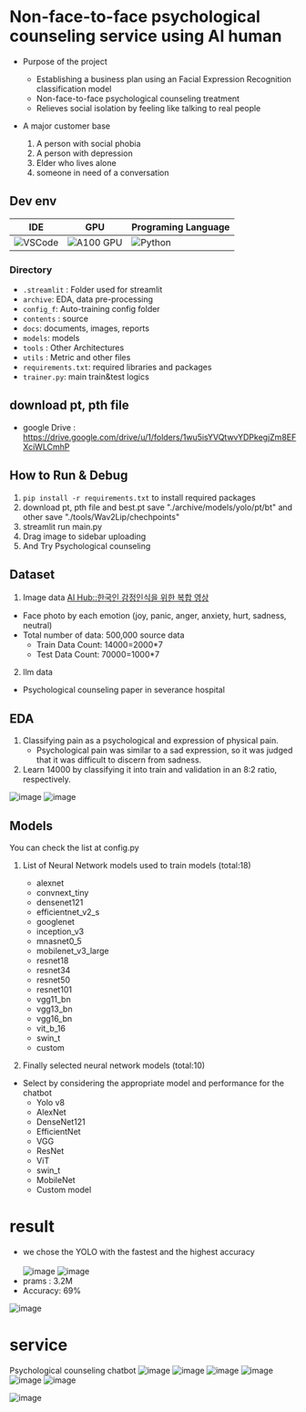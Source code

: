 # Non-face-to-face psychological counseling service using AI human
- Purpose of the project
	- Establishing a business plan using an Facial Expression Recognition classification model
  - Non-face-to-face psychological counseling treatment
  - Relieves social isolation by feeling like talking to real people
 
- A major customer base
  1) A person with social phobia
  2) A person with depression
  3) Elder who lives alone
  4) someone in need of a conversation


## Dev env
| **IDE**           | **GPU**                    | **Programing Language** |
| ----------------- | ------------------------------- | ------------------- |
| ![VSCode](https://img.shields.io/badge/Cursor-Visual%20Studio%20Code-blue?style=for-the-badge&logo=visual-studio-code) | ![A100 GPU](https://img.shields.io/badge/Microsoft%20Azure-A100%20GPU-0078D4?style=for-the-badge&logo=microsoft-azure)       | ![Python](https://img.shields.io/badge/Python-3670A0?style=for-the-badge&logo=python&logoColor=ffdd54)              |


### Directory
- `.streamlit` : Folder used for streamlit
- `archive`: EDA, data pre-processing
- `config_f`: Auto-training config folder
- `contents` : source
- `docs`: documents, images, reports
- `models`: models
- `tools` : Other Architectures
- `utils` : Metric and other files
- `requirements.txt`: required libraries and packages 
- `trainer.py`: main train&test logics

## download pt, pth file
- google Drive : https://drive.google.com/drive/u/1/folders/1wu5isYVQtwvYDPkegjZm8EFXciWLCmhP

## How to Run & Debug
1) `pip install -r requirements.txt` to install required packages
2) download pt, pth file and best.pt save "./archive/models/yolo/pt/bt" and other save "./tools/Wav2Lip/chechpoints"
3) streamlit run main.py
4) Drag image to sidebar uploading
5) And Try Psychological counseling


## Dataset
1. Image data
[AI Hub::한국인 감정인식을 위한 복합 영상](https://www.aihub.or.kr/aihubdata/data/view.do?currMenu=115&topMenu=100&aihubDataSe=data&dataSetSn=82)
- Face photo by each emotion (joy, panic, anger, anxiety, hurt, sadness, neutral)
- Total number of data: 500,000 source data
  - Train Data Count: 14000=2000*7
  - Test Data Count: 70000=1000*7

2. llm data
- Psychological counseling paper in severance hospital
  
## EDA
1) Classifying pain as a psychological and expression of physical pain.
	- Psychological pain was similar to a sad expression, so it was judged that it was difficult to discern from sadness. 
2) Learn 14000 by classifying it into train and validation in an 8:2 ratio, respectively.
   
![image](https://github.com/Bong-HoonLee/EST_wassup01_TEAM__4/assets/38178158/49bac0d8-42d5-4d08-947e-8f88950f26a4)
![image](https://github.com/Bong-HoonLee/EST_wassup01_TEAM__4/assets/38178158/8713ac5f-f3db-4e95-930e-bd8b05b9d5ef)
## Models
You can check the list at config.py
1) List of Neural Network models used to train models (total:18)
	- alexnet		
	- convnext_tiny	
	- densenet121	
	- efficientnet_v2_s	
	- googlenet	
	- inception_v3		
	- mnasnet0_5		
	- mobilenet_v3_large	
	- resnet18		
	- resnet34		
	- resnet50		
	- resnet101	
	- vgg11_bn		
	- vgg13_bn	
	- vgg16_bn	
	- vit_b_16	
	- swin_t	
	- custom

2) Finally selected neural network models (total:10)
- Select by considering the appropriate model and performance for the chatbot
	- Yolo v8
	- AlexNet
	- DenseNet121
	- EfficientNet
	- VGG
	- ResNet
	- ViT
	- swin_t
	- MobileNet
	- Custom model

# result
- we chose the YOLO with the fastest and the highest accuracy<br><br>
![image](https://github.com/Bong-HoonLee/EST_wassup01_TEAM__4/assets/54875204/b65091f7-1615-420d-b854-66089aed025e)
![image](https://github.com/Bong-HoonLee/EST_wassup01_TEAM__4/assets/54875204/12033bf3-1274-4e15-895c-319df51621ea)
- prams : 3.2M
- Accuracy: 69%

![image](https://github.com/Bong-HoonLee/EST_wassup01_TEAM__4/assets/115579916/568470df-1572-47a3-a5c1-3a2b8ffc77cc)

# service
Psychological counseling chatbot
![image](https://github.com/Bong-HoonLee/ai_human_counseling/assets/115579916/4a2bc3f4-b4a8-4ec2-aad5-f572fd586679)
![image](https://github.com/Bong-HoonLee/ai_human_counseling/assets/115579916/05508f6d-584c-4583-8309-dbf97fa76512)
![image](https://github.com/Bong-HoonLee/ai_human_counseling/assets/115579916/dc78a168-f231-4338-b860-f6dfe32e5e1b)
![image](https://github.com/Bong-HoonLee/ai_human_counseling/assets/115579916/1b148322-33ce-4556-a9ad-a405e157b84a)
![image](https://github.com/Bong-HoonLee/ai_human_counseling/assets/115579916/f7b551cc-9079-425b-89b3-fb4f9211c4bb)
![image](https://github.com/Bong-HoonLee/ai_human_counseling/assets/115579916/d3102be8-bf17-4ae6-bcc3-97c6a9197510)

![image](https://github.com/Bong-HoonLee/EST_wassup01_TEAM__4/assets/115579916/1c7b9e27-bb62-4aad-b433-4d2825dd3bd5)



